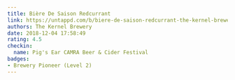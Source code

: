```yaml
---
title: Bière De Saison Redcurrant
link: https://untappd.com/b/biere-de-saison-redcurrant-the-kernel-brewery/2931023
authors: The Kernel Brewery
date: 2018-12-04 17:58:49
rating: 4.5
checkin:
  name: Pig's Ear CAMRA Beer & Cider Festival
badges:
- Brewery Pioneer (Level 2)
---
```

